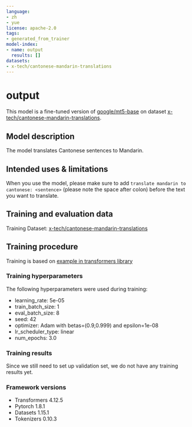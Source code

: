 ```yaml
---
language:
- zh
- yue
license: apache-2.0
tags:
- generated_from_trainer
model-index:
- name: output
  results: []
datasets:
- x-tech/cantonese-mandarin-translations
---
```


<!-- This model card has been generated automatically according to the information the Trainer had access to. You
should probably proofread and complete it, then remove this comment. -->

# output

This model is a fine-tuned version of [google/mt5-base](https://huggingface.co/google/mt5-base) on dataset [x-tech/cantonese-mandarin-translations](https://huggingface.co/datasets/x-tech/cantonese-mandarin-translations).

## Model description

The model translates Cantonese sentences to Mandarin.

## Intended uses & limitations

When you use the model, please make sure to add `translate mandarin to cantonese: <sentence>` (please note the space after colon) before the text you want to translate.

## Training and evaluation data

Training Dataset: [x-tech/cantonese-mandarin-translations](https://huggingface.co/datasets/x-tech/cantonese-mandarin-translations)

## Training procedure

Training is based on [example in transformers library](https://github.com/huggingface/transformers/tree/master/examples/pytorch/translation)

### Training hyperparameters

The following hyperparameters were used during training:
- learning_rate: 5e-05
- train_batch_size: 1
- eval_batch_size: 8
- seed: 42
- optimizer: Adam with betas=(0.9,0.999) and epsilon=1e-08
- lr_scheduler_type: linear
- num_epochs: 3.0

### Training results

Since we still need to set up validation set, we do not have any training results yet.

### Framework versions

- Transformers 4.12.5
- Pytorch 1.8.1
- Datasets 1.15.1
- Tokenizers 0.10.3
